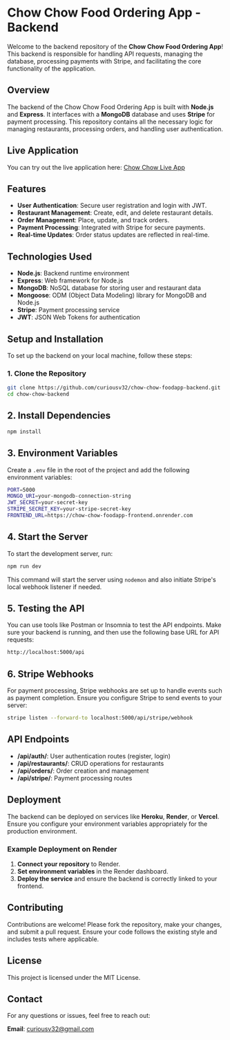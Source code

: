 # Chow Chow Food Ordering App - Backend

Welcome to the backend repository of the **Chow Chow Food Ordering App**! This backend is responsible for handling API requests, managing the database, processing payments with Stripe, and facilitating the core functionality of the application.

## Overview

The backend of the Chow Chow Food Ordering App is built with **Node.js** and **Express**. It interfaces with a **MongoDB** database and uses **Stripe** for payment processing. This repository contains all the necessary logic for managing restaurants, processing orders, and handling user authentication.

## Live Application

You can try out the live application here: [Chow Chow Live App](https://chow-chow-foodapp-frontend.onrender.com)

## Features

- **User Authentication**: Secure user registration and login with JWT.
- **Restaurant Management**: Create, edit, and delete restaurant details.
- **Order Management**: Place, update, and track orders.
- **Payment Processing**: Integrated with Stripe for secure payments.
- **Real-time Updates**: Order status updates are reflected in real-time.

## Technologies Used

- **Node.js**: Backend runtime environment
- **Express**: Web framework for Node.js
- **MongoDB**: NoSQL database for storing user and restaurant data
- **Mongoose**: ODM (Object Data Modeling) library for MongoDB and Node.js
- **Stripe**: Payment processing service
- **JWT**: JSON Web Tokens for authentication

## Setup and Installation

To set up the backend on your local machine, follow these steps:

### 1. Clone the Repository

```bash
git clone https://github.com/curiousv32/chow-chow-foodapp-backend.git
cd chow-chow-backend
```


## 2. Install Dependencies

```bash
npm install
```

## 3. Environment Variables

Create a `.env` file in the root of the project and add the following environment variables:

```bash
PORT=5000
MONGO_URI=your-mongodb-connection-string
JWT_SECRET=your-secret-key
STRIPE_SECRET_KEY=your-stripe-secret-key
FRONTEND_URL=https://chow-chow-foodapp-frontend.onrender.com
```

## 4. Start the Server

To start the development server, run:

```bash
npm run dev
```

This command will start the server using `nodemon` and also initiate Stripe's local webhook listener if needed.

## 5. Testing the API

You can use tools like Postman or Insomnia to test the API endpoints. Make sure your backend is running, and then use the following base URL for API requests:

```bash
http://localhost:5000/api
```

## 6. Stripe Webhooks

For payment processing, Stripe webhooks are set up to handle events such as payment completion. Ensure you configure Stripe to send events to your server:

```bash
stripe listen --forward-to localhost:5000/api/stripe/webhook
```

## API Endpoints

- **/api/auth/**: User authentication routes (register, login)
- **/api/restaurants/**: CRUD operations for restaurants
- **/api/orders/**: Order creation and management
- **/api/stripe/**: Payment processing routes

## Deployment

The backend can be deployed on services like **Heroku**, **Render**, or **Vercel**. Ensure you configure your environment variables appropriately for the production environment.

### Example Deployment on Render

1. **Connect your repository** to Render.
2. **Set environment variables** in the Render dashboard.
3. **Deploy the service** and ensure the backend is correctly linked to your frontend.

## Contributing

Contributions are welcome! Please fork the repository, make your changes, and submit a pull request. Ensure your code follows the existing style and includes tests where applicable.

## License

This project is licensed under the MIT License.

## Contact

For any questions or issues, feel free to reach out:

**Email**: curiousv32@gmail.com
```
